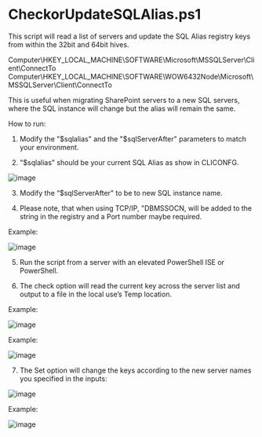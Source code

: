 # CheckorUpdateSQLAlias.ps1
This script will read a list of servers and update the SQL Alias registry keys from within the 32bit and 64bit hives. 

Computer\HKEY_LOCAL_MACHINE\SOFTWARE\Microsoft\MSSQLServer\Client\ConnectTo
Computer\HKEY_LOCAL_MACHINE\SOFTWARE\WOW6432Node\Microsoft\MSSQLServer\Client\ConnectTo

This is useful when migrating SharePoint servers to a new SQL servers, where the SQL instance will change but the alias will remain the same. 

How to run:

1.	Modify the "$sqlalias" and the "$sqlServerAfter" parameters to match your environment.

2.	  "$sqlalias" should be your current SQL Alias as show in CLICONFG.

 ![image](https://github.com/mikelee1313/CheckUpdate-SQLAlias/assets/62190454/418bcaab-efbb-42f8-acdb-e5923b6f703b)

3.	Modify the “$sqlServerAfter" to be to new SQL instance name.

4.	Please note, that when using TCP/IP, "DBMSSOCN, will be added to the string in the registry and a Port number maybe required.

Example:
 
![image](https://github.com/mikelee1313/CheckUpdate-SQLAlias/assets/62190454/484ff481-cbc1-46fa-a4ef-fda03d582861)


5.	Run the script from a server with an elevated PowerShell ISE or PowerShell.


6.	The check option will read the current key across the server list and output to a file in the local use’s Temp location.

Example:

![image](https://github.com/mikelee1313/CheckUpdate-SQLAlias/assets/62190454/073be39d-d4a8-42ed-9891-0d2042e8f281)


Example:

 ![image](https://github.com/mikelee1313/CheckUpdate-SQLAlias/assets/62190454/65409117-0936-419e-a5c2-e092dcc1fa5f)


7.	The Set option will change the keys according to the new server names you specified in the inputs:

![image](https://github.com/mikelee1313/CheckUpdate-SQLAlias/assets/62190454/8abd2e6c-6c6b-4df4-be0e-c6264afdff50)


Example:


![image](https://github.com/mikelee1313/CheckUpdate-SQLAlias/assets/62190454/1e192d47-3df5-4259-a16b-2813f9d8c34c)


